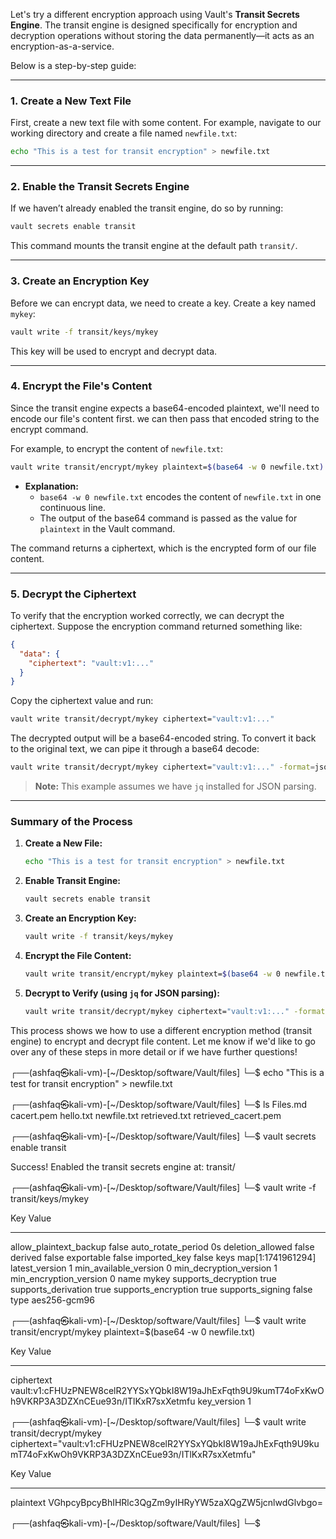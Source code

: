Let's try a different encryption approach using Vault's **Transit Secrets Engine**. The transit engine is designed specifically for encryption and decryption operations without storing the data permanently—it acts as an encryption-as-a-service.

Below is a step-by-step guide:

---

### **1. Create a New Text File**

First, create a new text file with some content. For example, navigate to our working directory and create a file named `newfile.txt`:

```bash
echo "This is a test for transit encryption" > newfile.txt
```

---

### **2. Enable the Transit Secrets Engine**

If we haven’t already enabled the transit engine, do so by running:

```bash
vault secrets enable transit
```

This command mounts the transit engine at the default path `transit/`.

---

### **3. Create an Encryption Key**

Before we can encrypt data, we need to create a key. Create a key named `mykey`:

```bash
vault write -f transit/keys/mykey
```

This key will be used to encrypt and decrypt data.

---

### **4. Encrypt the File's Content**

Since the transit engine expects a base64-encoded plaintext, we'll need to encode our file's content first. we can then pass that encoded string to the encrypt command.

For example, to encrypt the content of `newfile.txt`:

```bash
vault write transit/encrypt/mykey plaintext=$(base64 -w 0 newfile.txt)
```

- **Explanation:**  
  - `base64 -w 0 newfile.txt` encodes the content of `newfile.txt` in one continuous line.
  - The output of the base64 command is passed as the value for `plaintext` in the Vault command.
  
The command returns a ciphertext, which is the encrypted form of our file content.

---

### **5. Decrypt the Ciphertext**

To verify that the encryption worked correctly, we can decrypt the ciphertext. Suppose the encryption command returned something like:

```json
{
  "data": {
    "ciphertext": "vault:v1:..."
  }
}
```

Copy the ciphertext value and run:

```bash
vault write transit/decrypt/mykey ciphertext="vault:v1:..."
```

The decrypted output will be a base64-encoded string. To convert it back to the original text, we can pipe it through a base64 decode:

```bash
vault write transit/decrypt/mykey ciphertext="vault:v1:..." -format=json | jq -r '.data.plaintext' | base64 --decode
```

> **Note:** This example assumes we have `jq` installed for JSON parsing.

---

### **Summary of the Process**

1. **Create a New File:**
   ```bash
   echo "This is a test for transit encryption" > newfile.txt
   ```
2. **Enable Transit Engine:**
   ```bash
   vault secrets enable transit
   ```
3. **Create an Encryption Key:**
   ```bash
   vault write -f transit/keys/mykey
   ```
4. **Encrypt the File Content:**
   ```bash
   vault write transit/encrypt/mykey plaintext=$(base64 -w 0 newfile.txt)
   ```
5. **Decrypt to Verify (using `jq` for JSON parsing):**
   ```bash
   vault write transit/decrypt/mykey ciphertext="vault:v1:..." -format=json | jq -r '.data.plaintext' | base64 --decode
   ```

This process shows we how to use a different encryption method (transit engine) to encrypt and decrypt file content. Let me know if we'd like to go over any of these steps in more detail or if we have further questions!











┌──(ashfaq㉿kali-vm)-[~/Desktop/software/Vault/files]
└─$ echo "This is a test for transit encryption" > newfile.txt

                                                                                                                                                                                                                                            
┌──(ashfaq㉿kali-vm)-[~/Desktop/software/Vault/files]
└─$ ls
Files.md  cacert.pem  hello.txt  newfile.txt  retrieved.txt  retrieved_cacert.pem
                                                                                                                                                                                                                                            
┌──(ashfaq㉿kali-vm)-[~/Desktop/software/Vault/files]
└─$ vault secrets enable transit

Success! Enabled the transit secrets engine at: transit/
                                                                                                                                                                                                                                            
┌──(ashfaq㉿kali-vm)-[~/Desktop/software/Vault/files]
└─$ vault write -f transit/keys/mykey

Key                       Value
---                       -----
allow_plaintext_backup    false
auto_rotate_period        0s
deletion_allowed          false
derived                   false
exportable                false
imported_key              false
keys                      map[1:1741961294]
latest_version            1
min_available_version     0
min_decryption_version    1
min_encryption_version    0
name                      mykey
supports_decryption       true
supports_derivation       true
supports_encryption       true
supports_signing          false
type                      aes256-gcm96
                                                                                                                                                                                                                                            
┌──(ashfaq㉿kali-vm)-[~/Desktop/software/Vault/files]
└─$ vault write transit/encrypt/mykey plaintext=$(base64 -w 0 newfile.txt)

Key            Value
---            -----
ciphertext     vault:v1:cFHUzPNEW8celR2YYSxYQbkI8W19aJhExFqth9U9kumT74oFxKwOh9VKRP3A3DZXnCEue93n/ITlKxR7sxXetmfu
key_version    1
                                                                                                                                                                                                                                                                                                                     
┌──(ashfaq㉿kali-vm)-[~/Desktop/software/Vault/files]
└─$ vault write transit/decrypt/mykey ciphertext="vault:v1:cFHUzPNEW8celR2YYSxYQbkI8W19aJhExFqth9U9kumT74oFxKwOh9VKRP3A3DZXnCEue93n/ITlKxR7sxXetmfu"

Key          Value
---          -----
plaintext    VGhpcyBpcyBhIHRlc3QgZm9yIHRyYW5zaXQgZW5jcnlwdGlvbgo=
                                                                                                                                                                                                                                            
┌──(ashfaq㉿kali-vm)-[~/Desktop/software/Vault/files]
└─$ 

